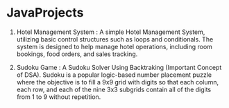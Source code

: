 # JavaProjects

1. Hotel Management System   :
            A simple Hotel Management System, utilizing basic control structures such as loops and conditionals. The system is designed to help manage hotel operations, including room bookings, food orders, and sales tracking.
   
2. Sudoku Game :
           A Sudoku Solver Using Backtraking (Important Concept of DSA). Sudoku is a popular logic-based number placement puzzle where the objective is to fill a 9x9 grid with digits so that each column, each row, and each of the nine 3x3 subgrids contain all of the digits from 1 to 9 without repetition.
